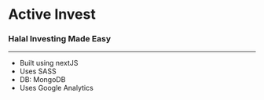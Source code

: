 <h1>Active Invest</h1>
<h3>Halal Investing Made Easy</h3>
<hr />

- Built using nextJS
- Uses SASS
- DB: MongoDB
- Uses Google Analytics
